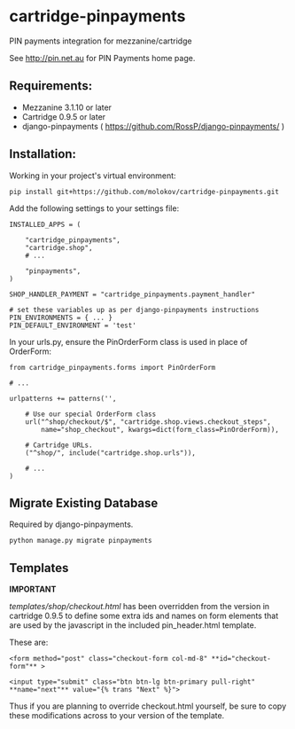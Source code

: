 # cartridge-pinpayments

PIN payments integration for mezzanine/cartridge

See http://pin.net.au for PIN Payments home page.

## Requirements:

* Mezzanine 3.1.10 or later
* Cartridge 0.9.5 or later
* django-pinpayments ( https://github.com/RossP/django-pinpayments/ )


## Installation:
Working in your project's virtual environment:

	pip install git+https://github.com/molokov/cartridge-pinpayments.git

Add the following settings to your settings file:

	INSTALLED_APPS = (

  		"cartridge_pinpayments",
  		"cartridge.shop",
  		# ...

  		"pinpayments",
	)

	SHOP_HANDLER_PAYMENT = "cartridge_pinpayments.payment_handler"

	# set these variables up as per django-pinpayments instructions 
	PIN_ENVIRONMENTS = { ... }
	PIN_DEFAULT_ENVIRONMENT = 'test'

In your urls.py, ensure the PinOrderForm class is used in place of OrderForm:

	from cartridge_pinpayments.forms import PinOrderForm

	# ...

	urlpatterns += patterns('',

    	# Use our special OrderForm class
    	url("^shop/checkout/$", "cartridge.shop.views.checkout_steps", 
        	name="shop_checkout", kwargs=dict(form_class=PinOrderForm)),

    	# Cartridge URLs.
    	("^shop/", include("cartridge.shop.urls")),

    	# ...
    )


## Migrate Existing Database

Required by django-pinpayments.

	python manage.py migrate pinpayments


## Templates

**IMPORTANT**

*templates/shop/checkout.html* has been overridden from the version in cartridge 0.9.5 to define some extra ids and names on form elements that are used by the javascript in the included pin_header.html template. 

These are:

	<form method="post" class="checkout-form col-md-8" **id="checkout-form"** >
	
	<input type="submit" class="btn btn-lg btn-primary pull-right" **name="next"** value="{% trans "Next" %}">

Thus if you are planning to override checkout.html yourself, be sure to copy these modifications across to your version of the template.



